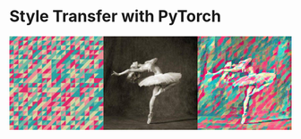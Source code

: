 # Style Transfer with PyTorch

![Alt Text](https://github.com/avillemin/Style-Transfer/blob/master/result.png)

